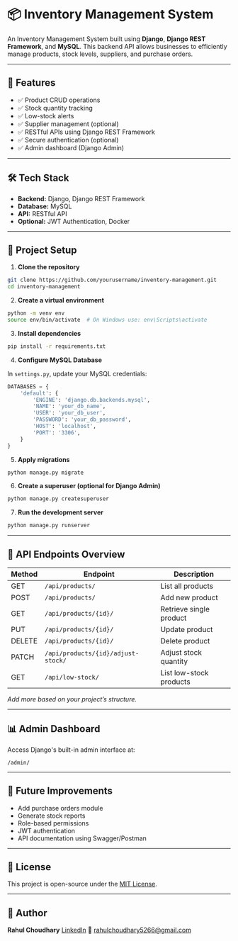 # 📦 Inventory Management System

An Inventory Management System built using **Django**, **Django REST Framework**, and **MySQL**. This backend API allows businesses to efficiently manage products, stock levels, suppliers, and purchase orders.

---

## 🚀 Features

- ✅ Product CRUD operations
- ✅ Stock quantity tracking
- ✅ Low-stock alerts
- ✅ Supplier management (optional)
- ✅ RESTful APIs using Django REST Framework
- ✅ Secure authentication (optional)
- ✅ Admin dashboard (Django Admin)

---

## 🛠️ Tech Stack

- **Backend:** Django, Django REST Framework
- **Database:** MySQL
- **API:** RESTful API
- **Optional:** JWT Authentication, Docker

---

## 📂 Project Setup

1. **Clone the repository**
```bash
git clone https://github.com/yourusername/inventory-management.git
cd inventory-management
````

2. **Create a virtual environment**

```bash
python -m venv env
source env/bin/activate  # On Windows use: env\Scripts\activate
```

3. **Install dependencies**

```bash
pip install -r requirements.txt
```

4. **Configure MySQL Database**

In `settings.py`, update your MySQL credentials:

```python
DATABASES = {
    'default': {
        'ENGINE': 'django.db.backends.mysql',
        'NAME': 'your_db_name',
        'USER': 'your_db_user',
        'PASSWORD': 'your_db_password',
        'HOST': 'localhost',
        'PORT': '3306',
    }
}
```

5. **Apply migrations**

```bash
python manage.py migrate
```

6. **Create a superuser (optional for Django Admin)**

```bash
python manage.py createsuperuser
```

7. **Run the development server**

```bash
python manage.py runserver
```

---

## 📡 API Endpoints Overview

| Method | Endpoint                           | Description             |
| ------ | ---------------------------------- | ----------------------- |
| GET    | `/api/products/`                   | List all products       |
| POST   | `/api/products/`                   | Add new product         |
| GET    | `/api/products/{id}/`              | Retrieve single product |
| PUT    | `/api/products/{id}/`              | Update product          |
| DELETE | `/api/products/{id}/`              | Delete product          |
| PATCH  | `/api/products/{id}/adjust-stock/` | Adjust stock quantity   |
| GET    | `/api/low-stock/`                  | List low-stock products |

*Add more based on your project’s structure.*

---

## 📊 Admin Dashboard

Access Django's built-in admin interface at:

```
/admin/
```

---

## 📌 Future Improvements

* Add purchase orders module
* Generate stock reports
* Role-based permissions
* JWT authentication
* API documentation using Swagger/Postman

---

## 📃 License

This project is open-source under the [MIT License](LICENSE).

---

## 👤 Author

**Rahul Choudhary**
[LinkedIn](https://linkedin.com/in/rahulchoudhary2610)
📧 [rahulchoudhary5266@gmail.com](mailto:rahulchoudhary5266@gmail.com)
```
